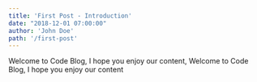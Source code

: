 ```yaml
---
title: 'First Post - Introduction'
date: "2018-12-01 07:00:00"
author: 'John Doe'
path: '/first-post'
---
```


Welcome to Code Blog, I hope you enjoy our content, Welcome to Code Blog, I hope you enjoy our content